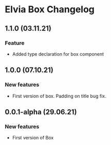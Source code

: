 # Elvia Box Changelog

## 1.1.0 (03.11.21)

### Feature

- Added type declaration for box component

## 1.0.0 (07.10.21)

### New features

- First version of box. Padding on title bug fix.

## 0.0.1-alpha (29.06.21)

### New features

- First version of Box
